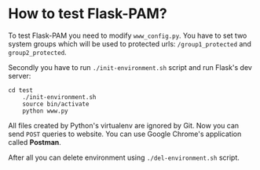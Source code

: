 # How to test Flask-PAM?

To test Flask-PAM you need to modify `www_config.py`. You have to set two system
groups which will be used to protected urls: `/group1_protected` and
`group2_protected`.

Secondly you have to run `./init-environment.sh` script and run Flask's dev
server:

    cd test
		./init-environment.sh
		source bin/activate
		python www.py

All files created by Python's virtualenv are ignored by Git. Now you can send
`POST` queries to website. You can use Google Chrome's application called
**Postman**.

After all you can delete environment using `./del-environment.sh` script.
